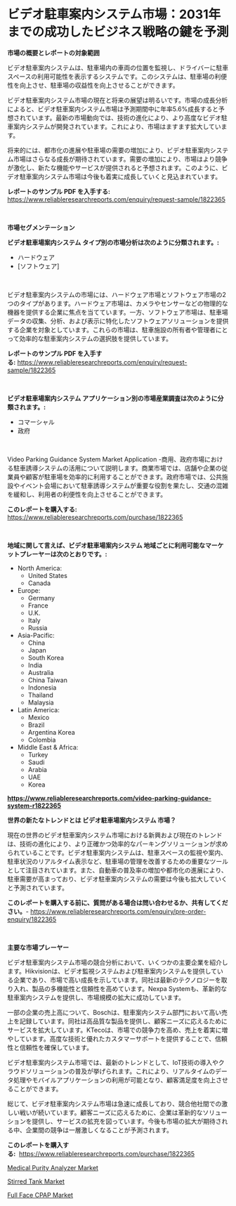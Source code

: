<p><h1>ビデオ駐車案内システム市場：2031年までの成功したビジネス戦略の鍵を予測</h1></p><p><strong>市場の概要とレポートの対象範囲</strong></p>
<p><p>ビデオ駐車案内システムは、駐車場内の車両の位置を監視し、ドライバーに駐車スペースの利用可能性を表示するシステムです。このシステムは、駐車場の利便性を向上させ、駐車場の収益性を向上させることができます。</p><p>ビデオ駐車案内システム市場の現在と将来の展望は明るいです。市場の成長分析によると、ビデオ駐車案内システム市場は予測期間中に年率5.6%成長すると予想されています。最新の市場動向では、技術の進化により、より高度なビデオ駐車案内システムが開発されています。これにより、市場はますます拡大しています。</p><p>将来的には、都市化の進展や駐車場の需要の増加により、ビデオ駐車案内システム市場はさらなる成長が期待されています。需要の増加により、市場はより競争が激化し、新たな機能やサービスが提供されると予想されます。このように、ビデオ駐車案内システム市場は今後も着実に成長していくと見込まれています。</p></p>
<p><strong>レポートのサンプル PDF を入手する:</strong> <a href="https://www.reliableresearchreports.com/enquiry/request-sample/1822365">https://www.reliableresearchreports.com/enquiry/request-sample/1822365</a></p>
<p>&nbsp;</p>
<p><strong>市場セグメンテーション</strong></p>
<p><strong>ビデオ駐車場案内システム タイプ別の市場分析は次のように分類されます。:</strong></p>
<p><ul><li>ハードウェア</li><li>[ソフトウェア]</li></ul></p>
<p>&nbsp;</p>
<p><p>ビデオ駐車案内システムの市場には、ハードウェア市場とソフトウェア市場の2つのタイプがあります。ハードウェア市場は、カメラやセンサーなどの物理的な機器を提供する企業に焦点を当てています。一方、ソフトウェア市場は、駐車場データの収集、分析、および表示に特化したソフトウェアソリューションを提供する企業を対象としています。これらの市場は、駐車施設の所有者や管理者にとって効率的な駐車案内システムの選択肢を提供しています。</p></p>
<p><strong>レポートのサンプル PDF を入手する:</strong>&nbsp;<a href="https://www.reliableresearchreports.com/enquiry/request-sample/1822365">https://www.reliableresearchreports.com/enquiry/request-sample/1822365</a></p>
<p>&nbsp;</p>
<p><strong> ビデオ駐車場案内システム アプリケーション別の市場産業調査は次のように分類されます。:</strong></p>
<p><ul><li>コマーシャル</li><li>政府</li></ul></p>
<p>&nbsp;</p>
<p><p>Video Parking Guidance System Market Application -商用、政府市場における駐車誘導システムの活用について説明します。商業市場では、店舗や企業の従業員や顧客が駐車場を効率的に利用することができます。政府市場では、公共施設やイベント会場において駐車誘導システムが重要な役割を果たし、交通の混雑を緩和し、利用者の利便性を向上させることができます。</p></p>
<p><strong>このレポートを購入する:</strong>&nbsp; <a href="https://www.reliableresearchreports.com/purchase/1822365">https://www.reliableresearchreports.com/purchase/1822365</a></p>
<p>&nbsp;</p>
<p><strong>地域に関して言えば、ビデオ駐車場案内システム 地域ごとに利用可能なマーケットプレーヤーは次のとおりです。:</strong></p>
<p><ul>
    <li>
        North America:
        <ul>
            <li>United States</li>
            <li>Canada</li>
        </ul>
    </li>
    <li>
        Europe:
        <ul>
            <li>Germany</li>
            <li>France</li>
            <li>U.K.</li>
            <li>Italy</li>
            <li>Russia</li>
        </ul>
    </li>
    <li>
        Asia-Pacific:
        <ul>
            <li>China</li>
            <li>Japan</li>
            <li>South Korea</li>
            <li>India</li>
            <li>Australia</li>
            <li>China Taiwan</li>
            <li>Indonesia</li>
            <li>Thailand</li>
            <li>Malaysia</li>
        </ul>
    </li>
    <li>
        Latin America:
        <ul>
            <li>Mexico</li>
            <li>Brazil</li>
            <li>Argentina Korea</li>
            <li>Colombia</li>
        </ul>
    </li>
    <li>
        Middle East & Africa:
        <ul>
            <li>Turkey</li>
            <li>Saudi</li>
            <li>Arabia</li>
            <li>UAE</li>
            <li>Korea</li>
        </ul>
    </li>
    </ul></p>
<p><strong><a href="https://www.reliableresearchreports.com/video-parking-guidance-system-r1822365">https://www.reliableresearchreports.com/video-parking-guidance-system-r1822365</a></strong>&nbsp;</p>
<p><strong>世界の新たなトレンドとは ビデオ駐車場案内システム 市場？</strong></p>
<p><p>現在の世界のビデオ駐車案内システム市場における新興および現在のトレンドは、技術の進化により、より正確かつ効率的なパーキングソリューションが求められていることです。ビデオ駐車案内システムは、駐車スペースの監視や案内、駐車状況のリアルタイム表示など、駐車場の管理を改善するための重要なツールとして注目されています。また、自動車の普及率の増加や都市化の進展により、駐車需要が高まっており、ビデオ駐車案内システムの需要は今後も拡大していくと予測されています。</p></p>
<p><strong>このレポートを購入する前に、質問がある場合は問い合わせるか、共有してください。</strong>- <a href="https://www.reliableresearchreports.com/enquiry/pre-order-enquiry/1822365">https://www.reliableresearchreports.com/enquiry/pre-order-enquiry/1822365</a></p>
<p>&nbsp;</p>
<p><strong>主要な市場プレーヤー</strong></p>
<p><p>ビデオ駐車案内システム市場の競合分析において、いくつかの主要企業を紹介します。Hikvisionは、ビデオ監視システムおよび駐車案内システムを提供している企業であり、市場で高い成長を示しています。同社は最新のテクノロジーを取り入れ、製品の多機能性と信頼性を高めています。Nexpa Systemも、革新的な駐車案内システムを提供し、市場規模の拡大に成功しています。</p><p>一部の企業の売上高について、Boschは、駐車案内システム部門において高い売上を記録しています。同社は高品質な製品を提供し、顧客ニーズに応えるためにサービスを拡大しています。KTecoは、市場での競争力を高め、売上を着実に増やしています。高度な技術と優れたカスタマーサポートを提供することで、信頼性と信頼性を確保しています。</p><p>ビデオ駐車案内システム市場では、最新のトレンドとして、IoT技術の導入やクラウドソリューションの普及が挙げられます。これにより、リアルタイムのデータ処理やモバイルアプリケーションの利用が可能となり、顧客満足度を向上させることができます。</p><p>総じて、ビデオ駐車案内システム市場は急速に成長しており、競合他社間での激しい戦いが続いています。顧客ニーズに応えるために、企業は革新的なソリューションを提供し、サービスの拡充を図っています。今後も市場の拡大が期待される中、企業間の競争は一層激しくなることが予測されます。</p></p>
<p><strong>このレポートを購入する:</strong>&nbsp;&nbsp;<a href="https://www.reliableresearchreports.com/purchase/1822365">https://www.reliableresearchreports.com/purchase/1822365</a></p>
<p><p><a href="https://www.linkedin.com/pulse/medical-purity-analyzer-market-outlook-industry-overview-forecast-z1x3e?trackingId=d%2Bo3qjFzjtPN4V4OL0Br7A%3D%3D">Medical Purity Analyzer Market</a></p><p><a href="https://github.com/nicholepatriciadoylenwnrjr0/Market-Research-Report-List-2/blob/main/stirred-tank-market.md">Stirred Tank Market</a></p><p><a href="https://www.linkedin.com/pulse/full-face-cpap-market-insights-cagr-trends-growth-strategies-vku3e?trackingId=f%2BUfSSlp9PIX4MXh81j%2BmA%3D%3D">Full Face CPAP Market</a></p></p>